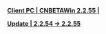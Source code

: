 **[Client PC | CNBETAWin 2.2.55 |  ](https://autopatchcn.bhsr.com/client/beta/20240530111118_avvLDj8MA342IBco/StarRail_2.2.55.zip)**

**[Update | 2.2.54 -> 2.2.55](https://autopatchcn.bhsr.com/client/hkrpg_cn/game_2.2.54_2.2.55_hdiff_ioEhkucsrtbgCZgB.zip)**